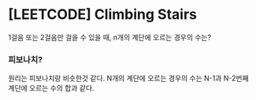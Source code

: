 # [LEETCODE] Climbing Stairs

1걸음 또는 2걸음만 걸을 수 있을 때, n개의 계단에 오르는 경우의 수는?

### 피보나치?

원리는 피보나치랑 비슷한것 같다. N개의 계단에 오르는 경우의 수는 N-1과 N-2번째 계단에 오르는 수의 합과 같다.
